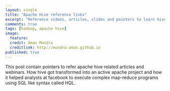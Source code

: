 ```yaml
---
layout: single
title: "Apache Hive reference links"
excerpt: "Reference videos, articles, slides and pointers to learn hive."
comments: true
tags: [hadoop, apache hive]
image:
  feature: 
  credit: Aman Mundra
  creditlink: http://mundra-aman.github.io
published: true
---
```


This post contain pointers to refer apache hive related articles and webinars. How hive got transformed into an active apache project and how it helped analysts at facebook to execute complex map-reduce programs using SQL like syntax called HQL.




